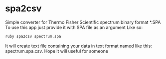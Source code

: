 # spa2csv
Simple converter for Thermo Fisher Scientific spectrum binary format *.SPA
To use this app just provide it with SPA file as an argument
Like so:
```bash
ruby spa2csv spectrum.spa
```
It will create text file containing your data in text format 
named like this: spectrum.spa.csv.
Hope it will useful for someone
